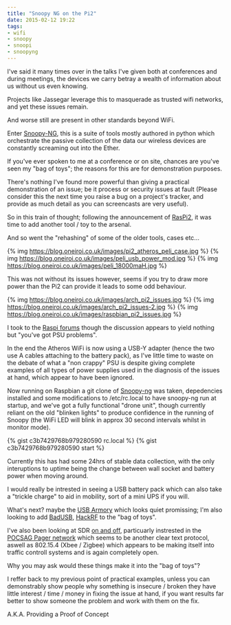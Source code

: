```yaml
---
title: "Snoopy NG on the Pi2"
date: 2015-02-12 19:22
tags:
- wifi
- snoopy
- snoopi
- snoopyng
---
```


I've said it many times over in the talks I've given both at conferences and during meetings, the devices we carry betray a wealth of information about us without us even knowing.

Projects like Jassegar leverage this to masquerade as trusted wifi networks, and yet these issues remain.

And worse still are present in other standards beyond WiFi.

Enter [Snoopy-NG](https://www.sensepost.com/blog/11042.html), this is a suite of tools mostly authored in python which orchestrate the passive collection of the data our wireless devices are constantly screaming out into the Ether.

If you've ever spoken to me at a conference or on site, chances are you've seen my "bag of toys"; the reasons for this are for demonstration purposes.

There's nothing I've found more powerful than giving a practical demonstration of an issue; be it process or security issues at fault (Please consider this the next time you raise a bug on a project's tracker, and provide as much detail as you can screencasts are very useful).

So in this train of thought; following the announcement of [RasPi2](https://www.raspberrypi.org/products/raspberry-pi-2-model-b/), it was time to add another tool / toy to the arsenal.

And so went the "rehashing" of some of the older tools, cases etc...

{% img https://blog.oneiroi.co.uk/images/pi2_atheros_peli_case.jpg %}
{% img https://blog.oneiroi.co.uk/images/peli_usb_power_mod.jpg %}
{% img https://blog.oneiroi.co.uk/images/peli_18000maH.jpg %}


This was not without its issues however, seems if you try to draw more power than the Pi2 can provide it leads to some odd behaviour.

{% img https://blog.oneiroi.co.uk/images/arch_pi2_issues.jpg %}
{% img https://blog.oneiroi.co.uk/images/arch_pi2_issues-2.jpg %}
{% img https://blog.oneiroi.co.uk/images/raspbian_pi2_issues.jpg %}

I took to the [Raspi forums](https://www.raspberrypi.org/forums/viewtopic.php?f=28&t=99530) though the discussion appears to yield nothing but "you've got PSU problems".

In the end the Atheros WiFi is now using a USB-Y adapter (hence the two use A cables attaching to the battery pack), as I've little time to waste on the debate of what a "non crappy" PSU is despite giving complete examples of all types of power supplies used in the diagnosis of the issues at hand, which appear to have been ignored.

Now running on Raspbian a git clone of [Snoopy-ng](https://github.com/sensepost/snoopy-ng) was taken, depedencies installed and some modifications to /etc/rc.local to have snoopy-ng run at startup, and we've got a fully functional "drone unit", though currently reliant on the old "blinken lights" to produce confidence in the running of Snoopy (the WiFi LED will blink in approx 30 second intervals whilst in monitor mode).

{% gist c3b7429768b979280590 rc.local %}
{% gist c3b7429768b979280590 start %}

Currently this has had some 24hrs of stable data collection, with the only interuptions to uptime being the change between wall socket and battery power when moving around.

I would really be intrested in seeing a USB battery pack which can also take a "trickle charge" to aid in mobility, sort of a mini UPS if you will.

What's next? maybe the [USB Armory](https://www.crowdsupply.com/inverse-path/usb-armory) which looks quiet promissing; I'm also looking to add [BadUSB](https://github.com/adamcaudill/Psychson), [HackRF](https://greatscottgadgets.com/hackrf/) to the "bag of toys".

I've also been looking at SDR [on and off](https://twitter.com/icleus/status/529585357437014018), particuarly instrested in the [POCSAG Pager network](https://en.wikipedia.org/wiki/POCSAG) which seems to be another clear text protocol, aswell as 802.15.4 (Xbee / Zigbee) which appears to be making itself into traffic controll systems and is again completely open.

Why you may ask would these things make it into the "bag of toys"?

I reffer back to my previous point of practical examples, unless you can demonstrably show people why something is insecure / broken they have little interest / time / money in fixing the issue at hand, if you want results far better to show someone the problem and work with them on the fix.

A.K.A. Providing a Proof of Concept



